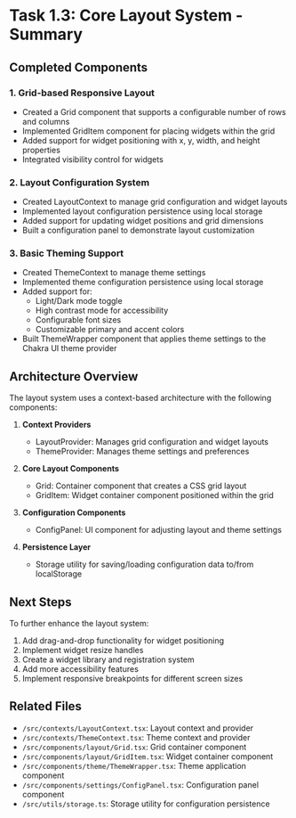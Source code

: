 # Task 1.3: Core Layout System - Summary

## Completed Components

### 1. Grid-based Responsive Layout
- Created a Grid component that supports a configurable number of rows and columns
- Implemented GridItem component for placing widgets within the grid
- Added support for widget positioning with x, y, width, and height properties
- Integrated visibility control for widgets

### 2. Layout Configuration System
- Created LayoutContext to manage grid configuration and widget layouts
- Implemented layout configuration persistence using local storage
- Added support for updating widget positions and grid dimensions
- Built a configuration panel to demonstrate layout customization

### 3. Basic Theming Support
- Created ThemeContext to manage theme settings
- Implemented theme configuration persistence using local storage
- Added support for:
  - Light/Dark mode toggle
  - High contrast mode for accessibility
  - Configurable font sizes
  - Customizable primary and accent colors
- Built ThemeWrapper component that applies theme settings to the Chakra UI theme provider

## Architecture Overview

The layout system uses a context-based architecture with the following components:

1. **Context Providers**
   - LayoutProvider: Manages grid configuration and widget layouts
   - ThemeProvider: Manages theme settings and preferences

2. **Core Layout Components**
   - Grid: Container component that creates a CSS grid layout
   - GridItem: Widget container component positioned within the grid

3. **Configuration Components**
   - ConfigPanel: UI component for adjusting layout and theme settings

4. **Persistence Layer**
   - Storage utility for saving/loading configuration data to/from localStorage

## Next Steps

To further enhance the layout system:

1. Add drag-and-drop functionality for widget positioning
2. Implement widget resize handles
3. Create a widget library and registration system
4. Add more accessibility features
5. Implement responsive breakpoints for different screen sizes

## Related Files

- `/src/contexts/LayoutContext.tsx`: Layout context and provider
- `/src/contexts/ThemeContext.tsx`: Theme context and provider
- `/src/components/layout/Grid.tsx`: Grid container component
- `/src/components/layout/GridItem.tsx`: Widget container component
- `/src/components/theme/ThemeWrapper.tsx`: Theme application component
- `/src/components/settings/ConfigPanel.tsx`: Configuration panel component
- `/src/utils/storage.ts`: Storage utility for configuration persistence